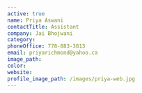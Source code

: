 ```yaml
---
active: true
name: Priya Aswani
contactTitle: Assistant
company: Jai Bhojwani
category:
phoneOffice: 778-883-3813
email: priyarichmond@yahoo.ca
image_path:
color:
website:
profile_image_path: /images/priya-web.jpg
---
```



